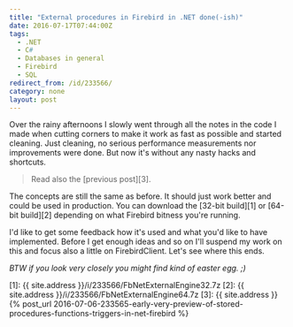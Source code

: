 ```yaml
---
title: "External procedures in Firebird in .NET done(-ish)"
date: 2016-07-17T07:44:00Z
tags:
  - .NET
  - C#
  - Databases in general
  - Firebird
  - SQL
redirect_from: /id/233566/
category: none
layout: post
---
```

Over the rainy afternoons I slowly went through all the notes in the code I made when cutting corners to make it work as fast as possible and started cleaning. Just cleaning, no serious performance measurements nor improvements were done. But now it's without any nasty hacks and shortcuts.

<!-- excerpt -->

> Read also the [previous post][3].

The concepts are still the same as before. It should just work better and could be used in production. You can download the [32-bit build][1] or [64-bit build][2] depending on what Firebird bitness you're running.

I'd like to get some feedback how it's used and what you'd like to have implemented. Before I get enough ideas and so on I'll suspend my work on this and focus also a little on FirebirdClient. Let's see where this ends.

_BTW if you look very closely you might find kind of easter egg. ;)_   

[1]: {{ site.address }}/i/233566/FbNetExternalEngine32.7z
[2]: {{ site.address }}/i/233566/FbNetExternalEngine64.7z
[3]: {{ site.address }}{% post_url 2016-07-06-233565-early-very-preview-of-stored-procedures-functions-triggers-in-net-firebird %}